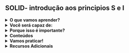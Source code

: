 ## SOLID- introdução aos principios S e I

<details>

  <summary><strong> O que vamos aprender? </strong></summary><br />
  
> SOLID é um acrônimo utilizado para memorizarmos cinco principios básicos na engenharia de software, eles são amplamente divulgados pelo programador e > escritor Robert C. Martin e tem como objetivo tornar a escrita de códigos com orientação à objetos mais simples, reutilizável, agil e padronizaods.  
  
</details>

<details>
  <summary><strong> Você será capaz de: </strong></summary><br />
  
 > - Aplicar o principio da responsabilidade única(single-responsibility principle). </br>
 > - Aplicar o principio da segregação de interfacer(interface segregation principle).
  
</details>

<details>
  <summary><strong> Porque isso é importante? </strong></summary><br />
  
> A aplicação dos  principios SOLID tornará seu código mais legivel, será mais fácil realizar testes com ele e também ajudará no reaproveitamento e 
> manutenção  do códgo.
  
</details>

<details>
  <summary><strong> Conteúdos </strong></summary><br />
  
<details>
  <summary> Single responsability principle </summary><br />

  ### <strong>O princípio da responsabilidade única</strong>
  
  O princípio da responsabilidade única talvez seja o princípio menos compreendido dos 5 princípios criados do SOLID, muito provavelmente pelo seu nome inadequado. Quando escutamos o nome princípio da responsabilidade única, tendemos a associar com as ideias sobre a criação de funções que aprendemos também com nosso “uncle bob”(Robert C. Martin) no livro Clean Code. É como se aplicássemos o princípio de que cada função deve realizar apenas uma coisa para classes, orientando para que estas devem ter também apenas uma função.
  Uma classe é uma abstração de algum objeto no mundo real, ela descreve os atributos e ações daquele objeto e se este objeto possui uma série de atributos e ações seu código não se tornará mais legível ou de fácil manutenção apenas porque você dividiu esta classe em subclasses menores. Se por um exemplo você tem a classe Tigre com atributos e as funções andar, correr, comer, beber água e dormir, você precisaria criar arquivos distintos para cada uma destas funções, tornando mais difícil para quem irá realizar a manutenção do código de encontrar todo o código escrito relacionado com a classe Tigre. 

⚠️ATENÇÃO! O SRP, ou princípio da responsabilidade única não é sobre God classes! Muito material na internet cita este princípio como um modo de evitar as chamadas God classes, classes que realizam muitas coisas e que por isso tornam-se mais complexas, mas não é deste modo como Robert C. Martin descreve este princípio no livro Clean Architecture.⚠️ 

  Pensando desta forma podemos dizer que o código abaixo respeita o princípio da responsabilidade única correto?
  
  ```typescript
public class Estudante {

     public registrarEstudante(): void {
         // lógica
     }

     public calcularResultadosDoEstudante(): void {
         // lógica
     }

     public void enviarEmail(): void {
         // lógica
     }

} 
  ```
  
  Se você pensou que sim, eu digo que você está errado! 

  Vamos pensar mais um pouco sobre a classe Estudante, provavelmente ela se refere a estudantes de uma instituição de ensino com vários departamentos que trabalham de forma independente. Muito provavelmente quem registra um novo estudante está num departamento que lida com o cadastro dos estudantes de uma forma abrangente, quem lida com os resultados dos estudantes em testes trabalha para o departamento didático e quem envia e-mails para os estudantes trabalha no departamento disciplinar. Vamos supor que o departamento disciplinar descida criar outra função para enviar e-mails quando os alunos atinjam uma nota baixa ou que o departamento de registro queira enviar um email para o aluno após ele ter se registrado. Perceba que são departamentos independentes, realizando alterações em funções e atributos que são utilizadas em conjunto. Se o departamento de registro  pedir uma alteração que quebre a lógica criada para o departamento disciplinar provavelmente isso será descoberto apenas após criarmos uma falha no software. Para resolver este tipo de problema é que foi criado o princípio da responsabilidade única, à grosso modo não podemos atender aos interesses de dois stackholders diferentes numa mesma classe e por isso a melhor forma de criar as trẽs funções do exemplo é: 

  ```typescript
public class Registro de estudante {
    public registrarEstudante(): void {
        // lógica
    }
}
public class ResultadoDeEstudante {
    public calcularResultadosDoEstudante(): void {
        // lógica
    }
}
public class EmailDeEstutante {
    public enviarEmail(): void {
        // lógica
    }
}
  
  ```
  
  No caso todas as funções compõe os dados do estudante, mas nenhuma delas sabe da existência da outra, e assim evitamos duplicações e qualquer desintendimento entre os atores da aplicação desenvolvida.
  
  
#### <strong>Não é sobre funções e sim sobre atores</strong>
  
   O princípio da responsabilidade única vem sido entendido como: 
  
  > *Um módulo deve ter uma e apenas uma, razão para mudar.*

  Neste caso a razão para mudar são os usuários e stackholders, pois os softwares mudam com razão aos intereses destes atores, e para simplificar a mensagem podemos definir o SRP como: 
  
  > *Um módulo deve ser responsável por um e apenas um ator.*
  
  Ou seja, são estes atores que definem o princípio, não podemos ter mais de um ator por módulo porque certamente os códigos tenderiam a gerar conflito com decisões que não são reconhecidas por todos os atores que estão usando aquele módulo.
  Um módulo no caso é apenas um conjunto coeso de funções e estruturas de dados, e esta coesão é a vinculação a apenas um ator, com um objetivo determinado.
  
</details>
  
<details>
 <summary> Interface segregation principle </summary><br />

  ### <strong>O princípio da segregação de interface</strong>
  
  O príncipio da segregação de interface define que uma classe deve implementar apenas funções que irá utilizar. 
    
```typescript
public class SócioTorcedor {
    public calcularMensalidade(): void {
        // lógica
    }
    public verBrindesConcedidos(): void {
        // lógica
    }
    public premiaçãoParaPremium(): void {
        // lógica
    }
} 
```

  
  No caso acima temos dois sócio torcedores, member1 e member2, o membro dois é sócio torcedor prémio e ele usará todos os métodos presentes na classe SócioTorcedor, enquanto o member1 tem uma assinatura comum e nunca usará o método para os membros premium premiaçãoParaPremium. Caso o programador esteja usando uma linguagem como java, toda vez que houver uma alteração na classe SocioTorcedor no método premiaçãoParaPremium o member1 será recopilado e reimplantado sem nescecidade alguma, uma vez que este é um método não utilizado pelo member1. 
  Este problema é facilmente resolvido segregando os métodos por interface. 
  
```typescript
  
interface ISócioTorcedorComum {
    calcularMensalidade(): void
    verBrindesConcedidos(): void
  }
  
  interface ISócioTorcedorPremium extends SócioTorcedorComum {
    premiaçãoParaPremium(): void
  }
  
  public class SócioTorcedorComum implements ISócioTorcedorComum {
    public calcularMensalidade(): void {
        // lógica
    }
    public verBrindesConcedidos(): void {
        // lógica
    }
  }
   
  public class SócioTorcedorPremium implements ISócioTorcedorPremium{
    public calcularMensalidade(): void {
        // lógica
    }
    public verBrindesConcedidos(): void {
        // lógica
    }
    public premiaçãoParaPremium(): void {
        // lógica
    }
  }
```
  
  
  Agora toda vez que quisermos criar uma instância de um sócio torcedor que não seja premium não teremos mais nenhuma dependência do método premiaçãoParaPremium, e assim uma alteração no mesmo não levararão instancias de SocioTorcedorComum a serem reimplantadas e rrecopiladas.
  
####<strong>Não é só uma questão de linguagens estaticamente tipadas</strong>
  
  
  A segregação de interface também pode ser utilizada para arquitetura de softawares também, pense que toda vez que se adota um framework por 
  exemplo uma alteração em recursos pode quebrar um sistema determinado, mesmo que o mesmo não utilize o recurso determinado.
  
  
</details>    
</details>



<details>
  <summary><strong> Vamos praticar! </strong></summary><br />
  
  Refatore o código abaixo pensando nos príncipios estudados hoje. Trafa-se de um zoológico, mas completamente desorganizado, tanto para classificar os animais como para definir o trabalho dos funcionários. Lembre-se de pensar nos atores que estão relacionados com as atividas descritas.
  
```typescript
  

  public class Animal {
    private bico: string;
    privete dentes: string;
    private pata: string;
    private tromba: string;
    private garra: string;
    private corpo: string;
    private pescoço: string;
    private asas: string;
    private mamifero: boolean;
    private ave: boolean;
  
    public comer(): void {};
    public correr(): void {};
    public dormir(): void {};
    public voar(): void {};
    public uivar(): void {};
    public rugir(): void {};
  }
   
 public class Falcão extends Animal() {};
 public class Leão extends Animal() {};
 public class Elefante extends Animal() {};
 public class Girafa extends Animal() {};
 public class Lobo extends Animal() {};
 public class Pinguim extends Animal() {};
 public class Jacaré extends Animal() {};
 public class Ornitorrinco extends Animal() {};
  
 public class LarDosPássaros() {
   public definirHorarioFaxina(): void;   
   public definirHorarioVisita(): void;   
   public verTratamentosVeterináriosDoDia(): void;   
 }
  
  public class CovaDosLeaos() {
   public definirHorarioFaxina(): void;   
   public definirHorarioVisita(): void;   
   public verTratamentosVeterináriosDoDia(): void;   
   public verAcidentesDoMes(): void;
 } 
  
   public class SavanaDosElefantes() {
   public definirHorarioFaxina(): void;   
   public definirHorarioVisita(): void;   
   public verTratamentosVeterináriosDoDia(): void;   
   public verAnimaisComCarrapato(): void;
 } 
  
```
  
</details>


<details>
  <summary><strong> Recursos Adicionais </strong></summary><br />
 
  A principal fonte para este conteúdo é o livro Clean Arquiteture de Robert C. Martin
  https://www.youtube.com/watch?v=P9RJs4oatQM - 139 - Entenda o Single Responsibility Principle do SOLID | theWiseDev SOLID
  https://en.wikipedia.org/wiki/Single-responsibility_principle - Página da wikipédia para o princípio da responsabilidade única.
  https://en.wikipedia.org/wiki/Interface_segregation_principle - Página da wikipédia para o princípio da segregação de interface.
  https://www.youtube.com/watch?v=zHiWqnTWsn4&t=459s - Palestra de Robert C. Martin sobre os princípios do SOLID.
  
</details>

